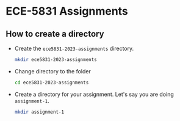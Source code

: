 # ECE-5831 Assignments

## How to create a directory

- Create the `ece5831-2023-assignments` directory. 
  ```bash
  mkdir ece5831-2023-assignments
  ```
- Change directory to the folder
  ```bash
  cd ece5831-2023-assignments
  ```
- Create a directory for your assignment. Let's say you are doing `assignment-1`.
  ```bash
  mkdir assignment-1
  ```